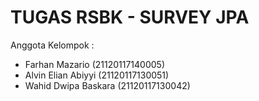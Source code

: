# TUGAS RSBK - SURVEY JPA

Anggota Kelompok :
- Farhan Mazario (21120117140005)
- Alvin Elian Abiyyi (21120117130051)
- Wahid Dwipa Baskara (21120117130042)
